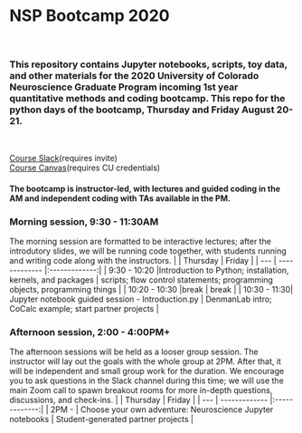 # NSP Bootcamp 2020
<br>

### This repository contains Jupyter notebooks, scripts, toy data, and other materials for the 2020 University of Colorado Neuroscience Graduate Program incoming 1st year quantitative methods and coding bootcamp. This repo for the python days of the bootcamp, Thursday and Friday August 20-21. 
<br>

[Course Slack](neurosciencec-cvb8549.slack.com)(requires invite)
<br>
[Course Canvas](https://ucdenver.instructure.com/courses/455954)(requires CU credentials)
<br>

#### The bootcamp is instructor-led, with lectures and guided coding in the AM and independent coding with TAs available in the PM. 

### Morning session, 9:30 - 11:30AM
The morning session are  formatted to be interactive lectures; after the introdutory slides, we will be running code together, with students running and writing code along with the instructors.
| | Thursday        | Friday      | 
| --- | ------------- |:-------------:| 
| 9:30 - 10:20 |Introduction to Python; installation, kernels, and packages | scripts; flow control statements; programming objects, programming things | 
| 10:20 - 10:30 |break     | break     | 
| 10:30 - 11:30| Jupyter notebook guided session - Introduction.py | DenmanLab intro; CoCalc example; start partner projects   | 



### Afternoon session, 2:00 - 4:00PM+
The afternoon sessions will be held as a looser group session. The instructor will lay out the goals with the whole group at 2PM. After that, it will be independent and small group work for the duration. We encourage you to ask questions in the Slack channel during this time; we will use the main Zoom call to spawn breakout rooms for more in-depth questions, discussions, and check-ins.
| | Thursday        | Friday      | 
| --- | ------------- |:-------------:| 
| 2PM - | Choose your own adventure: Neuroscience Jupyter notebooks | Student-generated partner projects  | 

